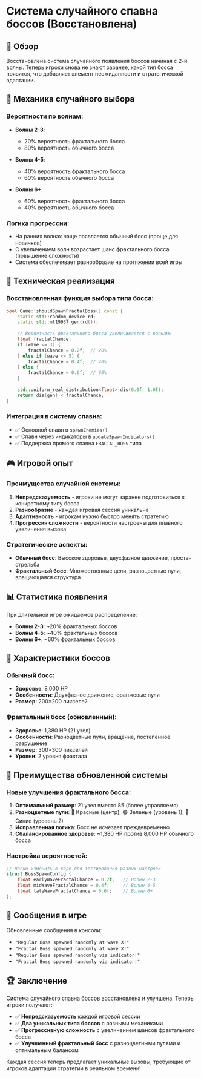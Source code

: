 # Система случайного спавна боссов (Восстановлена)

## 🎯 Обзор

Восстановлена система случайного появления боссов начиная с 2-й волны. Теперь игроки снова не знают заранее, какой тип босса появится, что добавляет элемент неожиданности и стратегической адаптации.

## 🎲 Механика случайного выбора

### Вероятности по волнам:

- **Волны 2-3**: 
  - 20% вероятность фрактального босса
  - 80% вероятность обычного босса

- **Волны 4-5**:
  - 40% вероятность фрактального босса  
  - 60% вероятность обычного босса

- **Волны 6+**:
  - 60% вероятность фрактального босса
  - 40% вероятность обычного босса

### Логика прогрессии:
- На ранних волнах чаще появляется обычный босс (проще для новичков)
- С увеличением волн возрастает шанс фрактального босса (повышение сложности)
- Система обеспечивает разнообразие на протяжении всей игры

## 🔧 Техническая реализация

### Восстановленная функция выбора типа босса:
```cpp
bool Game::shouldSpawnFractalBoss() const {
    static std::random_device rd;
    static std::mt19937 gen(rd());
    
    // Вероятность фрактального босса увеличивается с волнами
    float fractalChance;
    if (wave <= 3) {
        fractalChance = 0.2f;  // 20%
    } else if (wave <= 5) {
        fractalChance = 0.4f;  // 40%  
    } else {
        fractalChance = 0.6f;  // 60%
    }
    
    std::uniform_real_distribution<float> dis(0.0f, 1.0f);
    return dis(gen) < fractalChance;
}
```

### Интеграция в систему спавна:
- ✅ Основной спавн в `spawnEnemies()`
- ✅ Спавн через индикаторы в `updateSpawnIndicators()`  
- ✅ Поддержка прямого спавна `FRACTAL_BOSS` типа

## 🎮 Игровой опыт

### Преимущества случайной системы:
1. **Непредсказуемость** - игроки не могут заранее подготовиться к конкретному типу босса
2. **Разнообразие** - каждая игровая сессия уникальна
3. **Адаптивность** - игрокам нужно быстро менять стратегию
4. **Прогрессия сложности** - вероятности настроены для плавного увеличения вызова

### Стратегические аспекты:
- **Обычный босс**: Высокое здоровье, двухфазное движение, простая стрельба
- **Фрактальный босс**: Множественные цели, разноцветные пули, вращающаяся структура

## 📊 Статистика появления

При длительной игре ожидаемое распределение:
- **Волны 2-3**: ~20% фрактальных боссов
- **Волны 4-5**: ~40% фрактальных боссов  
- **Волны 6+**: ~60% фрактальных боссов

## 🎯 Характеристики боссов

### Обычный босс:
- **Здоровье**: 8,000 HP
- **Особенности**: Двухфазное движение, оранжевые пули
- **Размер**: 200×200 пикселей

### Фрактальный босс (обновленный):
- **Здоровье**: 1,380 HP (21 узел)
- **Особенности**: Разноцветные пули, вращение, постепенное разрушение
- **Размер**: 300×300 пикселей
- **Уровни**: 2 уровня фрактала

## 🔄 Преимущества обновленной системы

### Новые улучшения фрактального босса:
1. **Оптимальный размер**: 21 узел вместо 85 (более управляемо)
2. **Разноцветные пули**: 🔴 Красные (центр), 🟢 Зеленые (уровень 1), 🔵 Синие (уровень 2)
3. **Исправленная логика**: Босс не исчезает преждевременно
4. **Сбалансированное здоровье**: ~1,380 HP против 8,000 HP обычного босса

### Настройка вероятностей:
```cpp
// Легко изменить в коде для тестирования разных настроек
struct BossSpawnConfig {
    float earlyWaveFractalChance = 0.2f;   // Волны 2-3
    float midWaveFractalChance = 0.4f;     // Волны 4-5  
    float lateWaveFractalChance = 0.6f;    // Волны 6+
};
```

## 🎯 Сообщения в игре

Обновленные сообщения в консоли:
- `"Regular Boss spawned randomly at wave X!"`
- `"Fractal Boss spawned randomly at wave X!"`
- `"Regular Boss spawned randomly via indicator!"`
- `"Fractal Boss spawned randomly via indicator!"`

## 🏆 Заключение

Система случайного спавна боссов восстановлена и улучшена. Теперь игроки получают:

- ✅ **Непредсказуемость** каждой игровой сессии
- ✅ **Два уникальных типа боссов** с разными механиками
- ✅ **Прогрессивную сложность** с увеличением шансов фрактального босса
- ✅ **Улучшенный фрактальный босс** с разноцветными пулями и оптимальным балансом

Каждая сессия теперь предлагает уникальные вызовы, требующие от игроков адаптации стратегии в реальном времени! 